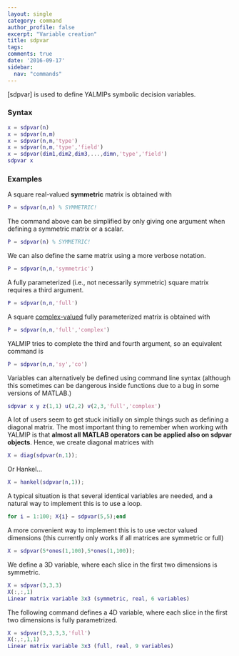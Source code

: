 ```yaml
---
layout: single
category: command
author_profile: false
excerpt: "Variable creation"
title: sdpvar
tags:
comments: true
date: '2016-09-17'
sidebar:
  nav: "commands"
---
```


[sdpvar] is used to define YALMIPs symbolic decision variables.

### Syntax

````matlab
x = sdpvar(n)
x = sdpvar(n,m)
x = sdpvar(n,m,'type')
x = sdpvar(n,m,'type','field')
x = sdpvar(dim1,dim2,dim3,...,dimn,'type','field')
sdpvar x
````

### Examples

A square real-valued **symmetric** matrix is obtained with


````matlab
P = sdpvar(n,n) % SYMMETRIC!
````

The command above can be simplified by only giving one argument when defining a symmetric matrix or a scalar.


````matlab
P = sdpvar(n) % SYMMETRIC!
````

We can also define the same matrix using a more verbose notation.


````matlab
P = sdpvar(n,n,'symmetric')
````

A fully parameterized (i.e., not necessarily symmetric) square matrix requires a third argument.


````matlab
P = sdpvar(n,n,'full')
````

A square [complex-valued](/yalmip/tutorials/complexproblems) fully parameterized matrix is obtained with


````matlab
P = sdpvar(n,n,'full','complex')
````

YALMIP tries to complete the third and fourth argument, so an equivalent command is


````matlab
P = sdpvar(n,n,'sy','co')
````

Variables can alternatively be defined using command line syntax (although this sometimes can be dangerous inside functions due to a bug in some versions of MATLAB.)


````matlab
sdpvar x y z(1,1) u(2,2) v(2,3,'full','complex')
````

A lot of users seem to get stuck initially on simple things such as defining a diagonal matrix. The most important thing to remember when working with YALMIP is that **almost all MATLAB operators can be applied also on sdpvar objects**. Hence, we create diagonal matrices with


````matlab
X = diag(sdpvar(n,1));
````

Or Hankel...


````matlab
X = hankel(sdpvar(n,1));
````

A typical situation is that several identical variables are needed, and a natural way to implement this is to use a loop.


````matlab
for i = 1:100; X{i} = sdpvar(5,5);end
````

A more convenient way to implement this is to use vector valued dimensions (this currently only works if all matrices are symmetric or full)


````matlab
X = sdpvar(5*ones(1,100),5*ones(1,100));
````

We define a 3D variable, where each slice in the first two dimensions is symmetric.


````matlab
X = sdpvar(3,3,3)
X(:,:,1)
Linear matrix variable 3x3 (symmetric, real, 6 variables)
````

The following command defines a 4D variable, where each slice in the first two dimensions is fully parametrized.


````matlab
X = sdpvar(3,3,3,3,'full')
X(:,:,1,1)
Linear matrix variable 3x3 (full, real, 9 variables)
````

